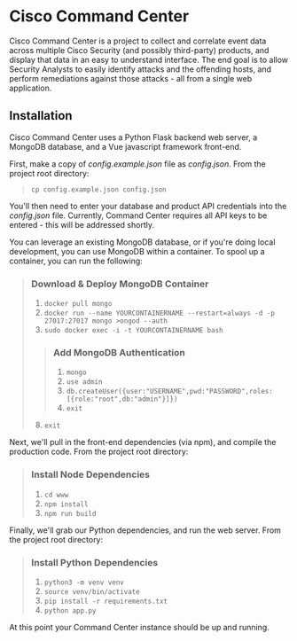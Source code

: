 # Cisco Command Center

Cisco Command Center is a project to collect and correlate event data across multiple Cisco Security (and possibly third-party) products, and display that data in an easy to understand interface.  The end goal is to allow Security Analysts to easily identify attacks and the offending hosts, and perform remediations against those attacks - all from a single web application.

## Installation

Cisco Command Center uses a Python Flask backend web server, a MongoDB database, and a Vue javascript framework front-end.

First, make a copy of *config.example.json* file as *config.json*.  From the project root directory:

>```cp config.example.json config.json```

You'll then need to enter your database and product API credentials into the *config.json* file.  Currently, Command Center requires all API keys to be entered - this will be addressed shortly.

You can leverage an existing MongoDB database, or if you're doing local development, you can use MongoDB within a container.  To spool up a container, you can run the following:

>### Download & Deploy MongoDB Container
>1. ```docker pull mongo```
>2. ```docker run --name YOURCONTAINERNAME --restart=always -d -p 27017:27017 mongo >ongod --auth```
>3. ```sudo docker exec -i -t YOURCONTAINERNAME bash```
>>### Add MongoDB Authentication
>>1. ```mongo```
>>2. ```use admin```
>>3. ```db.createUser({user:"USERNAME",pwd:"PASSWORD",roles:[{role:"root",db:"admin"}]})```
>>4. ```exit```
>8. ```exit```

Next, we'll pull in the front-end dependencies (via npm), and compile the production code.  From the project root directory:

>### Install Node Dependencies
>1. ```cd www```
>2. ```npm install```
>3. ```npm run build```

Finally, we'll grab our Python dependencies, and run the web server.  From the project root directory:

>### Install Python Dependencies
>1. ```python3 -m venv venv```
>2. ```source venv/bin/activate```
>3. ```pip install -r requirements.txt```
>4. ```python app.py```

At this point your Command Center instance should be up and running.